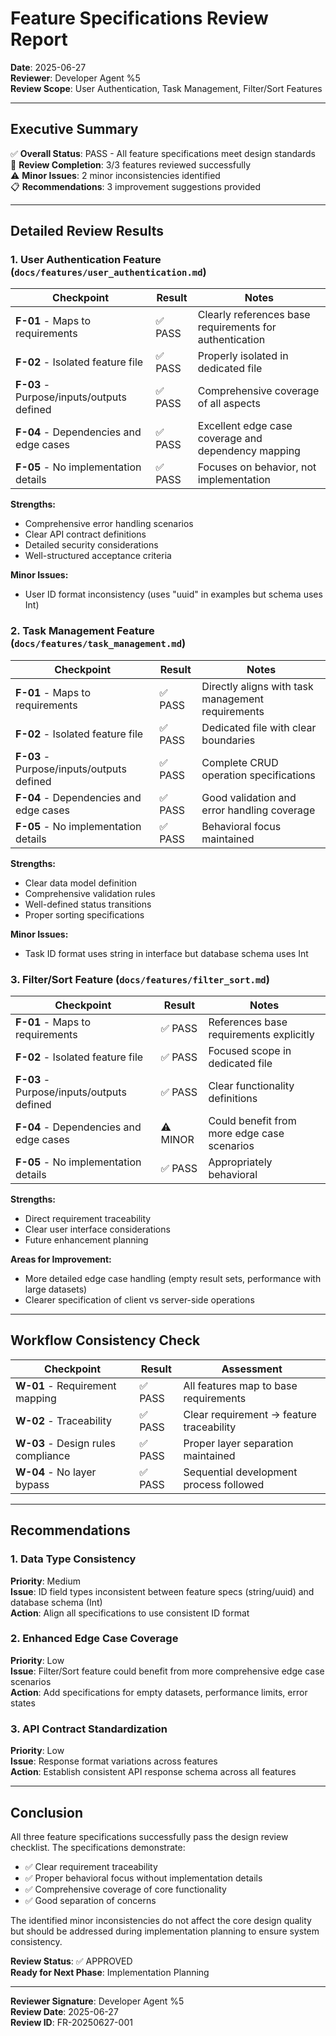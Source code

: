 # Feature Specifications Review Report
**Date**: 2025-06-27  
**Reviewer**: Developer Agent %5  
**Review Scope**: User Authentication, Task Management, Filter/Sort Features

---

## Executive Summary
✅ **Overall Status**: PASS - All feature specifications meet design standards  
🎯 **Review Completion**: 3/3 features reviewed successfully  
⚠️ **Minor Issues**: 2 minor inconsistencies identified  
📋 **Recommendations**: 3 improvement suggestions provided

---

## Detailed Review Results

### 1. User Authentication Feature (`docs/features/user_authentication.md`)

| Checkpoint | Result | Notes |
|------------|--------|-------|
| **F-01** - Maps to requirements | ✅ PASS | Clearly references base requirements for authentication |
| **F-02** - Isolated feature file | ✅ PASS | Properly isolated in dedicated file |
| **F-03** - Purpose/inputs/outputs defined | ✅ PASS | Comprehensive coverage of all aspects |
| **F-04** - Dependencies and edge cases | ✅ PASS | Excellent edge case coverage and dependency mapping |
| **F-05** - No implementation details | ✅ PASS | Focuses on behavior, not implementation |

**Strengths:**
- Comprehensive error handling scenarios
- Clear API contract definitions
- Detailed security considerations
- Well-structured acceptance criteria

**Minor Issues:**
- User ID format inconsistency (uses "uuid" in examples but schema uses Int)

### 2. Task Management Feature (`docs/features/task_management.md`)

| Checkpoint | Result | Notes |
|------------|--------|-------|
| **F-01** - Maps to requirements | ✅ PASS | Directly aligns with task management requirements |
| **F-02** - Isolated feature file | ✅ PASS | Dedicated file with clear boundaries |
| **F-03** - Purpose/inputs/outputs defined | ✅ PASS | Complete CRUD operation specifications |
| **F-04** - Dependencies and edge cases | ✅ PASS | Good validation and error handling coverage |
| **F-05** - No implementation details | ✅ PASS | Behavioral focus maintained |

**Strengths:**
- Clear data model definition
- Comprehensive validation rules
- Well-defined status transitions
- Proper sorting specifications

**Minor Issues:**
- Task ID format uses string in interface but database schema uses Int

### 3. Filter/Sort Feature (`docs/features/filter_sort.md`)

| Checkpoint | Result | Notes |
|------------|--------|-------|
| **F-01** - Maps to requirements | ✅ PASS | References base requirements explicitly |
| **F-02** - Isolated feature file | ✅ PASS | Focused scope in dedicated file |
| **F-03** - Purpose/inputs/outputs defined | ✅ PASS | Clear functionality definitions |
| **F-04** - Dependencies and edge cases | ⚠️ MINOR | Could benefit from more edge case scenarios |
| **F-05** - No implementation details | ✅ PASS | Appropriately behavioral |

**Strengths:**
- Direct requirement traceability
- Clear user interface considerations
- Future enhancement planning

**Areas for Improvement:**
- More detailed edge case handling (empty result sets, performance with large datasets)
- Clearer specification of client vs server-side operations

---

## Workflow Consistency Check

| Checkpoint | Result | Assessment |
|------------|--------|------------|
| **W-01** - Requirement mapping | ✅ PASS | All features map to base requirements |
| **W-02** - Traceability | ✅ PASS | Clear requirement → feature traceability |
| **W-03** - Design rules compliance | ✅ PASS | Proper layer separation maintained |
| **W-04** - No layer bypass | ✅ PASS | Sequential development process followed |

---

## Recommendations

### 1. Data Type Consistency
**Priority**: Medium  
**Issue**: ID field types inconsistent between feature specs (string/uuid) and database schema (Int)  
**Action**: Align all specifications to use consistent ID format

### 2. Enhanced Edge Case Coverage
**Priority**: Low  
**Issue**: Filter/Sort feature could benefit from more comprehensive edge case scenarios  
**Action**: Add specifications for empty datasets, performance limits, error states

### 3. API Contract Standardization
**Priority**: Low  
**Issue**: Response format variations across features  
**Action**: Establish consistent API response schema across all features

---

## Conclusion

All three feature specifications successfully pass the design review checklist. The specifications demonstrate:

- ✅ Clear requirement traceability
- ✅ Proper behavioral focus without implementation details
- ✅ Comprehensive coverage of core functionality
- ✅ Good separation of concerns

The identified minor inconsistencies do not affect the core design quality but should be addressed during implementation planning to ensure system consistency.

**Review Status**: ✅ APPROVED  
**Ready for Next Phase**: Implementation Planning

---

**Reviewer Signature**: Developer Agent %5  
**Review Date**: 2025-06-27  
**Review ID**: FR-20250627-001